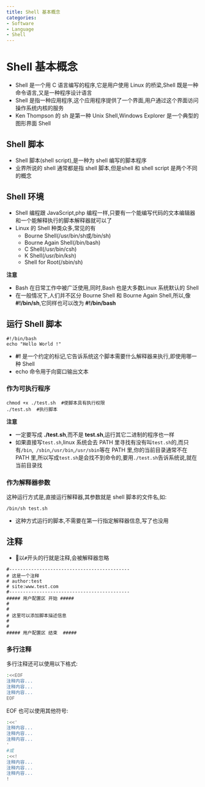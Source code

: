 ```yaml
---
title: Shell 基本概念
categories:
- Software
- Language
- Shell
---
```

# Shell 基本概念

- Shell 是一个用 C 语言编写的程序,它是用户使用 Linux 的桥梁,Shell 既是一种命令语言,又是一种程序设计语言
- Shell 是指一种应用程序,这个应用程序提供了一个界面,用户通过这个界面访问操作系统内核的服务
- Ken Thompson 的 sh 是第一种 Unix Shell,Windows Explorer 是一个典型的图形界面 Shell

## Shell 脚本

- Shell 脚本(shell script),是一种为 shell 编写的脚本程序
- 业界所说的 shell 通常都是指 shell 脚本,但是shell 和 shell script 是两个不同的概念

## Shell 环境

- Shell 编程跟 JavaScript,php 编程一样,只要有一个能编写代码的文本编辑器和一个能解释执行的脚本解释器就可以了
- Linux 的 Shell 种类众多,常见的有
    - Bourne Shell(/usr/bin/sh或/bin/sh)
    - Bourne Again Shell(/bin/bash)
    - C Shell(/usr/bin/csh)
    - K Shell(/usr/bin/ksh)
    - Shell for Root(/sbin/sh)

**注意**

- Bash 在日常工作中被广泛使用,同时,Bash 也是大多数Linux 系统默认的 Shell
- 在一般情况下,人们并不区分 Bourne Shell 和 Bourne Again Shell,所以,像 **#!/bin/sh**,它同样也可以改为 **#!/bin/bash**

## 运行 Shell 脚本

```shell
#!/bin/bash
echo "Hello World !"
```

- **#!** 是一个约定的标记,它告诉系统这个脚本需要什么解释器来执行,即使用哪一种 Shell
- echo 命令用于向窗口输出文本

### 作为可执行程序

```shell
chmod +x ./test.sh  #使脚本具有执行权限
./test.sh  #执行脚本
```

**注意**

- 一定要写成 **./test.sh**,而不是 **test.sh**,运行其它二进制的程序也一样
- 如果直接写`test.sh`,linux 系统会去 PATH 里寻找有没有叫`test.sh`的,而只有`/bin`,` /sbin`,`/usr/bin`,`/usr/sbin`等在 PATH 里,你的当前目录通常不在 PATH 里,所以写成`test.sh`是会找不到命令的,要用`./test.sh`告诉系统说,就在当前目录找

### 作为解释器参数

这种运行方式是,直接运行解释器,其参数就是 shell 脚本的文件名,如:

```shell
/bin/sh test.sh
```

- 这种方式运行的脚本,不需要在第一行指定解释器信息,写了也没用

## 注释

- 以`#`开头的行就是注释,会被解释器忽略

```shell
#--------------------------------------------
# 这是一个注释
# author:test
# site:www.test.com
#--------------------------------------------
##### 用户配置区 开始 #####
#
#
# 这里可以添加脚本描述信息
#
#
##### 用户配置区 结束  #####
```

### 多行注释

多行注释还可以使用以下格式:

```bash
:<<EOF
注释内容...
注释内容...
注释内容...
EOF
```

EOF 也可以使用其他符号:

```bash
:<<'
注释内容...
注释内容...
注释内容...
'
#或
:<<!
注释内容...
注释内容...
注释内容...
!
```